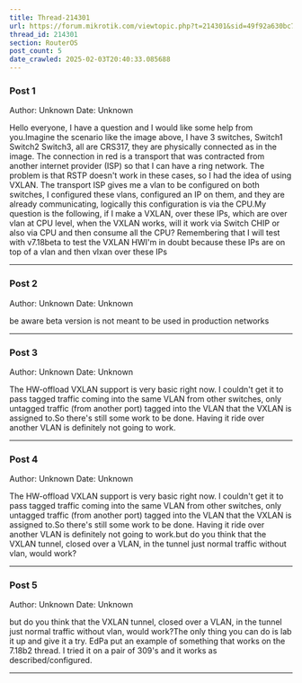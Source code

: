 ```yaml
---
title: Thread-214301
url: https://forum.mikrotik.com/viewtopic.php?t=214301&sid=49f92a630bc7970d8ca50523be880e8f
thread_id: 214301
section: RouterOS
post_count: 5
date_crawled: 2025-02-03T20:40:33.085688
---
```


### Post 1
Author: Unknown
Date: Unknown

Hello everyone, I have a question and I would like some help from you.Imagine the scenario like the image above, I have 3 switches, Switch1 Switch2 Switch3, all are CRS317, they are physically connected as in the image. The connection in red is a transport that was contracted from another internet provider (ISP) so that I can have a ring network. The problem is that RSTP doesn't work in these cases, so I had the idea of ​​using VXLAN. The transport ISP gives me a vlan to be configured on both switches, I configured these vlans, configured an IP on them, and they are already communicating, logically this configuration is via the CPU.My question is the following, if I make a VXLAN, over these IPs, which are over vlan at CPU level, when the VXLAN works, will it work via Switch CHIP or also via CPU and then consume all the CPU? Remembering that I will test with v7.18beta to test the VXLAN HWI'm in doubt because these IPs are on top of a vlan and then vlxan over these IPs

---
### Post 2
Author: Unknown
Date: Unknown

be aware beta version is not meant to be used in production networks

---
### Post 3
Author: Unknown
Date: Unknown

The HW-offload VXLAN support is very basic right now.  I couldn't get it to pass tagged traffic coming into the same VLAN from other switches, only untagged traffic (from another port) tagged into the VLAN that the VXLAN is assigned to.So there's still some work to be done. Having it ride over another VLAN is definitely not going to work.

---
### Post 4
Author: Unknown
Date: Unknown

The HW-offload VXLAN support is very basic right now.  I couldn't get it to pass tagged traffic coming into the same VLAN from other switches, only untagged traffic (from another port) tagged into the VLAN that the VXLAN is assigned to.So there's still some work to be done. Having it ride over another VLAN is definitely not going to work.but do you think that the VXLAN tunnel, closed over a VLAN, in the tunnel just normal traffic without vlan, would work?

---
### Post 5
Author: Unknown
Date: Unknown

but do you think that the VXLAN tunnel, closed over a VLAN, in the tunnel just normal traffic without vlan, would work?The only thing you can do is lab it up and give it a try. EdPa put an example of something that works on the 7.18b2 thread.  I tried it on a pair of 309's and it works as described/configured.

---
